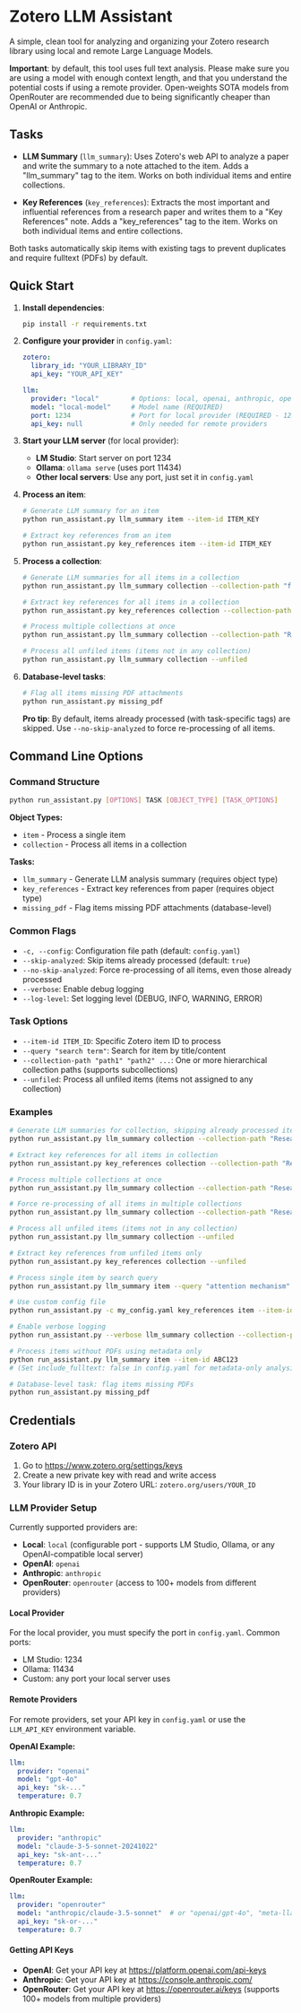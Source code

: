 # Zotero LLM Assistant

A simple, clean tool for analyzing and organizing your Zotero research library using local and remote Large Language Models.

**Important**: by default, this tool uses full text analysis. Please make sure you are using a model with enough context length, and that you understand the potential costs if using a remote provider. Open-weights SOTA models from OpenRouter are recommended due to being significantly cheaper than OpenAI or Anthropic.

## Tasks

- **LLM Summary** (`llm_summary`): Uses Zotero's web API to analyze a paper and write the summary to a note attached to the item. Adds a "llm_summary" tag to the item. Works on both individual items and entire collections.

- **Key References** (`key_references`): Extracts the most important and influential references from a research paper and writes them to a "Key References" note. Adds a "key_references" tag to the item. Works on both individual items and entire collections.

Both tasks automatically skip items with existing tags to prevent duplicates and require fulltext (PDFs) by default.

## Quick Start

1. **Install dependencies**:
   ```bash
   pip install -r requirements.txt
   ```

2. **Configure your provider** in `config.yaml`:
   ```yaml
   zotero:
     library_id: "YOUR_LIBRARY_ID"
     api_key: "YOUR_API_KEY"
   
   llm:
     provider: "local"        # Options: local, openai, anthropic, openrouter
     model: "local-model"     # Model name (REQUIRED)
     port: 1234               # Port for local provider (REQUIRED - 1234=LM Studio, 11434=Ollama)
     api_key: null            # Only needed for remote providers
   ```

3. **Start your LLM server** (for local provider):
   - **LM Studio**: Start server on port 1234
   - **Ollama**: `ollama serve` (uses port 11434)
   - **Other local servers**: Use any port, just set it in `config.yaml`

4. **Process an item**:
   ```bash
   # Generate LLM summary for an item
   python run_assistant.py llm_summary item --item-id ITEM_KEY
   
   # Extract key references from an item
   python run_assistant.py key_references item --item-id ITEM_KEY
   ```

5. **Process a collection**:
   ```bash
   # Generate LLM summaries for all items in a collection
   python run_assistant.py llm_summary collection --collection-path "folder/subfolder"
   
   # Extract key references for all items in a collection
   python run_assistant.py key_references collection --collection-path "folder/subfolder"
   
   # Process multiple collections at once
   python run_assistant.py llm_summary collection --collection-path "Research/AI Papers" "Research/ML Theory" "Papers/NLP"
   
   # Process all unfiled items (items not in any collection)
   python run_assistant.py llm_summary collection --unfiled
   ```

6. **Database-level tasks**:
   ```bash
   # Flag all items missing PDF attachments
   python run_assistant.py missing_pdf
   ```

   **Pro tip**: By default, items already processed (with task-specific tags) are skipped. Use `--no-skip-analyzed` to force re-processing of all items.

## Command Line Options

### Command Structure
```bash
python run_assistant.py [OPTIONS] TASK [OBJECT_TYPE] [TASK_OPTIONS]
```

**Object Types:**
- `item` - Process a single item
- `collection` - Process all items in a collection

**Tasks:**
- `llm_summary` - Generate LLM analysis summary (requires object type)
- `key_references` - Extract key references from paper (requires object type)  
- `missing_pdf` - Flag items missing PDF attachments (database-level)

### Common Flags
- `-c, --config`: Configuration file path (default: `config.yaml`)
- `--skip-analyzed`: Skip items already processed (default: `true`)
- `--no-skip-analyzed`: Force re-processing of all items, even those already processed
- `--verbose`: Enable debug logging
- `--log-level`: Set logging level (DEBUG, INFO, WARNING, ERROR)

### Task Options
- `--item-id ITEM_ID`: Specific Zotero item ID to process
- `--query "search term"`: Search for item by title/content
- `--collection-path "path1" "path2" ...`: One or more hierarchical collection paths (supports subcollections)
- `--unfiled`: Process all unfiled items (items not assigned to any collection)

### Examples
```bash
# Generate LLM summaries for collection, skipping already processed items (default)
python run_assistant.py llm_summary collection --collection-path "Research/AI Papers"

# Extract key references for all items in collection
python run_assistant.py key_references collection --collection-path "Research/AI Papers"

# Process multiple collections at once
python run_assistant.py llm_summary collection --collection-path "Research/AI Papers" "Research/ML Theory" "Papers/NLP"

# Force re-processing of all items in multiple collections
python run_assistant.py llm_summary collection --collection-path "Research/AI Papers" "Research/ML Theory" --no-skip-analyzed

# Process all unfiled items (items not in any collection)
python run_assistant.py llm_summary collection --unfiled

# Extract key references from unfiled items only
python run_assistant.py key_references collection --unfiled

# Process single item by search query
python run_assistant.py llm_summary item --query "attention mechanism"

# Use custom config file
python run_assistant.py -c my_config.yaml key_references item --item-id ABC123

# Enable verbose logging
python run_assistant.py --verbose llm_summary collection --collection-path "Research"

# Process items without PDFs using metadata only
python run_assistant.py llm_summary item --item-id ABC123
# (Set include_fulltext: false in config.yaml for metadata-only analysis)

# Database-level task: flag items missing PDFs
python run_assistant.py missing_pdf
```

## Credentials

### Zotero API
1. Go to https://www.zotero.org/settings/keys
2. Create a new private key with read and write access
3. Your library ID is in your Zotero URL: `zotero.org/users/YOUR_ID`

### LLM Provider Setup

Currently supported providers are:

- **Local**: `local` (configurable port - supports LM Studio, Ollama, or any OpenAI-compatible local server)
- **OpenAI**: `openai`
- **Anthropic**: `anthropic`
- **OpenRouter**: `openrouter` (access to 100+ models from different providers)

#### Local Provider
For the local provider, you must specify the port in `config.yaml`. Common ports:
- LM Studio: 1234
- Ollama: 11434
- Custom: any port your local server uses

#### Remote Providers
For remote providers, set your API key in `config.yaml` or use the `LLM_API_KEY` environment variable.

**OpenAI Example:**
```yaml
llm:
  provider: "openai"
  model: "gpt-4o"
  api_key: "sk-..."
  temperature: 0.7
```

**Anthropic Example:**
```yaml
llm:
  provider: "anthropic" 
  model: "claude-3-5-sonnet-20241022"
  api_key: "sk-ant-..."
  temperature: 0.7
```

**OpenRouter Example:**
```yaml
llm:
  provider: "openrouter"
  model: "anthropic/claude-3.5-sonnet"  # or "openai/gpt-4o", "meta-llama/llama-3.1-405b", etc.
  api_key: "sk-or-..."
  temperature: 0.7
```

#### Getting API Keys
- **OpenAI**: Get your API key at https://platform.openai.com/api-keys
- **Anthropic**: Get your API key at https://console.anthropic.com/
- **OpenRouter**: Get your API key at https://openrouter.ai/keys (supports 100+ models from multiple providers)